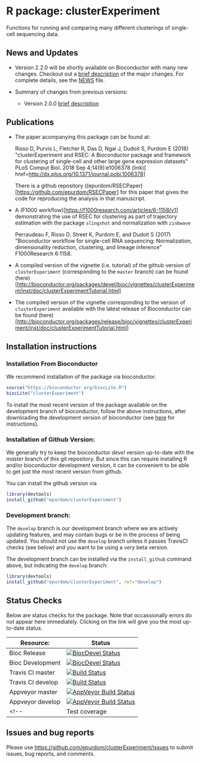 # R package: clusterExperiment

Functions for running and comparing many different clusterings of single-cell sequencing data.

## News and Updates

* Version 2.2.0 will be shortly available on Bioconductor with many new changes. Checkout out a [brief description](https://github.com/epurdom/clusterExperiment/blob/master/update2.2.md) of the major changes. For complete details, see the [NEWS](https://github.com/epurdom/clusterExperiment/blob/master/NEWS) file.

* Summary of changes from previous versions: 
	- Version 2.0.0  [brief description](https://github.com/epurdom/clusterExperiment/blob/master/update2.0.md) 

## Publications

* The paper acompanying this package can be found at:

	Risso D, Purvis L, Fletcher R, Das D, Ngai J, Dudoit S, Purdom E (2018) "clusterExperiment and RSEC: A Bioconductor package and framework for clustering of single-cell and other large gene expression datasets" PLoS Comput Biol. 2018 Sep 4;14(9):e1006378 (link)[ href=http://dx.plos.org/10.1371/journal.pcbi.1006378] 
	
	There is a github repository ((epurdom/RSECPaper)[https://github.com/epurdom/RSECPaper] for this paper that gives the code for reproducing the analysis in that manuscript.

* A (F1000 workflow)[https://f1000research.com/articles/6-1158/v1] demonstrating the use of RSEC for clustering as part of trajectory estimation with the package `slingshot` and normalization with `zinbwave`

	Perraudeau F, Risso D, Street K, Purdom E, and Dudoit S (2017) "Bioconductor workflow for single-cell RNA sequencing: Normalization, dimensionality reduction, clustering, and lineage inference" F1000Research 6:1158. 

* A compiled version of the vignette (i.e. tutorial) of the github version of `clusterExperiment` (corresponding to the `master` branch) can be found (here)[http://bioconductor.org/packages/devel/bioc/vignettes/clusterExperiment/inst/doc/clusterExperimentTutorial.html] 

* The compiled version of the vignette corresponding to the version of `clusterExperiment` available with the latest release of Bioconductor can be found (here)[http://bioconductor.org/packages/release/bioc/vignettes/clusterExperiment/inst/doc/clusterExperimentTutorial.html] 

## Installation instructions

### Installation From Bioconductor

We recommend installation of the package via bioconductor.

```r
source("https://bioconductor.org/biocLite.R")
biocLite("clusterExperiment")
```

To install the most recent version of the package available on the development branch of bioconductor, follow the above instructions, after downloading the development version of bioconductor (see  [here](https://www.bioconductor.org/developers/how-to/useDevel/) for instructions).

### Installation of Github Version:

We generally try to keep the bioconductor *devel* version up-to-date with the *master* branch of this git repository. But since this can require installing R and/or bioconductor development version, it can be convenient to be able to get just the most recent version from github. 

You can install the github version via

```r
library(devtools)
install_github("epurdom/clusterExperiment")
```

### Development branch:

The `develop` branch is our development branch where we are actively updating features, and may contain bugs or be in the process of being updated. You should not use the `develop` branch unless it passes TravisCI checks (see below) and you want to be using a *very* beta version.

The development branch can be installed via the `install_github` command above, but indicating the `develop` branch:

```r
library(devtools)
install_github("epurdom/clusterExperiment", ref="develop")
```

## Status Checks

Below are status checks for the package. Note that occassionally errors do not appear here immediately. Clicking on the link will give you the most up-to-date status.

| Resource:     |  Status   |
| ------------- | ------------ |
| Bioc Release  | [![BiocDevel Status](http://bioconductor.org/shields/build/release/bioc/clusterExperiment.svg)](http://bioconductor.org/checkResults/release/bioc-LATEST/clusterExperiment/)|
| Bioc Development  | [![BiocDevel Status](http://bioconductor.org/shields/build/devel/bioc/clusterExperiment.svg)](http://bioconductor.org/checkResults/devel/bioc-LATEST/clusterExperiment/)|
| Travis CI master   | [![Build Status](https://travis-ci.org/epurdom/clusterExperiment.svg?branch=master)](https://travis-ci.org/epurdom/clusterExperiment) |
| Travis CI develop   | [![Build Status](https://travis-ci.org/epurdom/clusterExperiment.svg?branch=develop)](https://travis-ci.org/epurdom/clusterExperiment) |
| Appveyor master | [![AppVeyor Build Status](https://ci.appveyor.com/api/projects/status/github/epurdom/clusterExperiment?branch=master&svg=true)](https://ci.appveyor.com/project/epurdom/clusterExperiment) |
| Appveyor develop | [![AppVeyor Build Status](https://ci.appveyor.com/api/projects/status/github/epurdom/clusterExperiment?branch=develop&svg=true)](https://ci.appveyor.com/project/epurdom/clusterExperiment) |
<!-- | Test coverage |  [![Coverage Status](https://coveralls.io/repos/github/epurdom/clusterExperiment/badge.svg?branch=develop)](https://coveralls.io/github/epurdom/clusterExperiment?branch=develop) | -->

## Issues and bug reports

Please use https://github.com/epurdom/clusterExperiment/issues to submit issues, bug reports, and comments.
